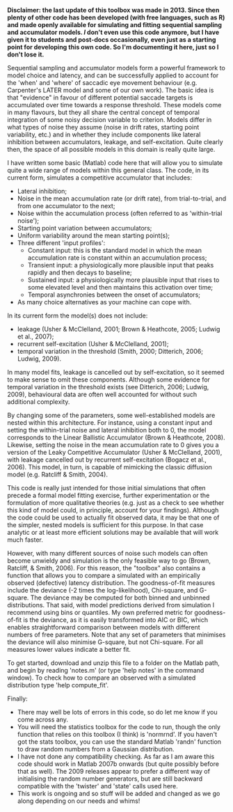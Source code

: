 **Disclaimer: the last update of this toolbox was made in 2013. Since then plenty of other code has been developed (with free languages, such as R) and made openly available for simulating and fitting sequential sampling and accumulator models. _I_ don't even use this code anymore, but I have given it to students and post-docs occasionally, even just as a starting point for developing this own code. So I'm documenting it here, just so I don't lose it.**

Sequential sampling and accumulator models form a powerful framework to model choice and latency, and can be successfully applied to account for the 'when' and 'where' of saccadic eye movement behaviour (e.g. Carpenter's LATER model and some of our own work). The basic idea is that "evidence" in favour of different potential saccade targets is accumulated over time towards a response threshold. These models come in many flavours, but they all share the central concept of temporal integration of some noisy decision variable to criterion. Models differ in what types of noise they assume (noise in drift rates, starting point variability, etc.) and in whether they include components like lateral inhibition between accumulators, leakage, and self-excitation. Quite clearly then, the space of all possible models in this domain is really quite large.

I have written some basic (Matlab) code here that will allow you to simulate quite a wide range of models within this general class. The code, in its current form, simulates a competitive accumulator that includes:

- Lateral inhibition;
- Noise in the mean accumulation rate (or drift rate), from trial-to-trial, and from one accumulator to the next;
- Noise within the accumulation process (often referred to as 'within-trial noise');
- Starting point variation between accumulators;
- Uniform variability around the mean starting point(s);
- Three different 'input profiles':
  - Constant input: this is the standard model in which the mean accumulation rate is constant within an accumulation process;
  - Transient input: a physiologically more plausible input that peaks rapidly and then decays to baseline;
  - Sustained input: a physiologically more plausible input that rises to some elevated level and then maintains this activation over time;
  - Temporal asynchronies between the onset of accumulators;
- As many choice alternatives as your machine can cope with.

In its current form the model(s) does not include:

- leakage (Usher & McClelland, 2001; Brown & Heathcote, 2005; Ludwig et al., 2007);
- recurrent self-excitation (Usher & McClelland, 2001);
- temporal variation in the threshold (Smith, 2000; Ditterich, 2006; Ludwig, 2009).

In many model fits, leakage is cancelled out by self-excitation, so it seemed to make sense to omit these components. Although some evidence for temporal variation in the threshold exists (see Ditterich, 2006; Ludwig, 2009), behavioural data are often well accounted for without such additional complexity. 

By changing some of the parameters, some well-established models are nested within this architecture. For instance, using a constant input and setting the within-trial noise and lateral inhibition both to 0, the model corresponds to the Linear Ballistic Accumulator (Brown & Heathcote, 2008). Likewise, setting the noise in the mean accumulation rate to 0 gives you a version of the Leaky Competitive Accumulator (Usher & McClelland, 2001), with leakage cancelled out by recurrent self-excitation (Bogacz et al., 2006). This model, in turn, is capable of mimicking the classic diffusion model (e.g. Ratcliff & Smith, 2004).

This code is really just intended for those initial simulations that often precede a formal model fitting exercise, further experimentation or the formulation of more qualitative theories (e.g. just as a check to see whether this kind of model could, in principle, account for your findings). Although the code could be used to actually fit observed data, it may be that one of the simpler, nested models is sufficient for this purpose. In that case analytic or at least more efficient solutions may be available that will work much faster.

However, with many different sources of noise such models can often become unwieldy and simulation is the only feasible way to go (Brown, Ratcliff, & Smith, 2006). For this reason, the "toolbox" also contains a function that allows you to compare a simulated with an empirically observed (defective) latency distribution. The goodness-of-fit measures include the deviance (-2 times the log-likelihood), Chi-square, and G-square. The deviance may be computed for both binned and unbinned distributions. That said, with model predictions derived from simulation I recommend using bins or quantiles. My own preferred metric for goodness-of-fit is the deviance, as it is easily transformed into AIC or BIC, which enables straightforward comparison between models with different numbers of free parameters. Note that any set of parameters that minimises the deviance will also minimise G-square, but not Chi-square. For all measures lower values indicate a better fit.

To get started, download and unzip this file to a folder on the Matlab path, and begin by reading 'notes.m' (or type 'help notes' in the command window). To check how to compare an observed with a simulated distribution type 'help compute_fit'.

Finally:

- There may well be lots of errors in this code, so do let me know if you come across any.
- You will need the statistics toolbox for the code to run, though the only function that relies on this toolbox (I think) is 'normrnd'. If you haven't got the stats toolbox, you can use the standard Matlab 'randn' function to draw random numbers from a Gaussian distribution.
- I have not done any compatibility checking. As far as I am aware this code should work in Matlab 2007b onwards (but quite possibly before that as well). The 2009 releases appear to prefer a different way of initialising the random number generators, but are still backward compatible with the 'twister' and 'state' calls used here.
- This work is ongoing and so stuff will be added and changed as we go along depending on our needs and whims!
